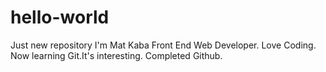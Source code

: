 # hello-world
Just new repository
I'm Mat Kaba
Front End Web Developer.
Love Coding.
Now learning Git.It's interesting. 
Completed Github. 


